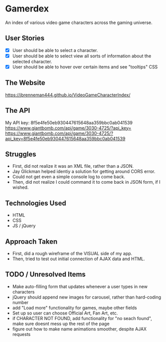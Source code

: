 # Gamerdex
An index of various video game characters across the gaming universe.

## User Stories
- [x] User should be able to select a character.
- [x] User should be able to select view all sorts of information about the selected character.
- [x] User should be able to hover over certain items and see "tooltips" CSS

## The Website
https://jbrenneman444.github.io/VideoGameCharacterIndex/

## The API
My API key: 8f5e4fe50eb930447615648aa359bbc0ab041539  
https://www.giantbomb.com/api/game/3030-4725/?api_key=  
https://www.giantbomb.com/api/game/3030-4725/?api_key=8f5e4fe50eb930447615648aa359bbc0ab041539

## Struggles
* First, did not realize it was an XML file, rather than a JSON.
* Jay Glickman helped identiy a solution for getting around CORS error.
* Could not get even a simple console log to come back.
* Then, did not realize I could command it to come back in JSON form, if I wished.

## Technologies Used
* HTML
* CSS
* JS / jQuery

## Approach Taken
* First, did a rough wireframe of the VISUAL side of my app.
* Then, tried to test out initial connection of AJAX data and HTML.

## TODO / Unresolved Items
* Make auto-filling form that updates whenever a user types in new characters
* jQuery should append new images for carousel, rather than hard-coding number
* add "Load more" functionality for games, maybe other fields
* Set up so user can choose Official Art, Fan Art, etc.
* if CHARACTER NOT FOUND, add functionality for "no seach found", make sure doesnt mess up the rest of the page
* figure out how to make name animations smoother, despite AJAX requests
